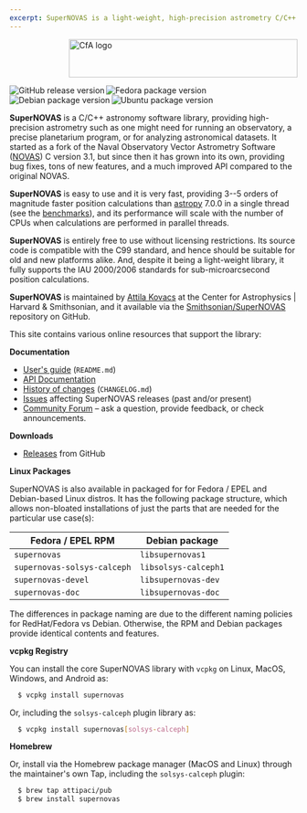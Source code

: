 ```yaml
---
excerpt: SuperNOVAS is a light-weight, high-precision astrometry C/C++ library, based on NOVAS C 3.1.
---
```


<img src="/SuperNOVAS/resources/CfA-logo.png" alt="CfA logo" width="400" height="67" align="right"><br clear="all">

<img src="https://img.shields.io/github/v/release/Smithsonian/SuperNOVAS?label=github" class="badge" alt="GitHub release version" align="left">
<img src="https://img.shields.io/fedora/v/supernovas?color=lightblue" class="badge" alt="Fedora package version" align="left">
<img src="https://img.shields.io/debian/v/supernovas?color=lightblue" class="badge" alt="Debian package version" align="left">
<img src="https://img.shields.io/ubuntu/v/supernovas?color=lightblue" class="badge" alt="Ubuntu package version" align="left">
<br clear="all">

__SuperNOVAS__ is a C/C++ astronomy software library, providing high-precision astrometry such as one might need for 
running an observatory, a precise planetarium program, or for analyzing astronomical datasets. It started as a fork of 
the Naval Observatory Vector Astrometry Software ([NOVAS](https://aa.usno.navy.mil/software/novas_info)) C version 
3.1, but since then it has grown into its own, providing bug fixes, tons of new features, and a much improved API 
compared to the original NOVAS.

__SuperNOVAS__ is easy to use and it is very fast, providing 3--5 orders of magnitude faster position calculations than 
[astropy](https://www.astropy.org/) 7.0.0 in a single thread (see the [benchmarks](#benchmarks)), and its performance 
will scale with the number of CPUs when calculations are performed in parallel threads.

__SuperNOVAS__ is entirely free to use without licensing restrictions. Its source code is compatible with the C99 
standard, and hence should be suitable for old and new platforms alike. And, despite it being a light-weight library,
it fully supports the IAU 2000/2006 standards for sub-microarcsecond position calculations. 

__SuperNOVAS__ is maintained by [Attila Kovacs](https://github.com/attipaci) at the Center for Astrophysics \| Harvard 
& Smithsonian, and it available via the [Smithsonian/SuperNOVAS](https://github.com/Smithsonian/SuperNOVAS/) 
repository on GitHub.

This site contains various online resources that support the library:


__Documentation__

 - [User's guide](doc/README.md) (`README.md`)
 - [API Documentation](doc/html/files.html)
 - [History of changes](doc/CHANGELOG.md) (`CHANGELOG.md`)
 - [Issues](https://github.com/Smithsonian/SuperNOVAS/issues) affecting SuperNOVAS releases (past and/or present)
 - [Community Forum](https://github.com/Smithsonian/SuperNOVAS/discussions) &ndash; ask a question, provide feedback, or 
   check announcements.

 
__Downloads__

 - [Releases](https://github.com/Smithsonian/SuperNOVAS/releases) from GitHub


__Linux Packages__

SuperNOVAS is also available in packaged for for Fedora / EPEL and Debian-based Linux distros. It has the following 
package structure, which allows non-bloated installations of just the parts that are needed for the particular use 
case(s):


 | __Fedora / EPEL RPM__                 |  __Debian package__                          |
 |---------------------------------------|----------------------------------------------|
 | `supernovas`                          | `libsupernovas1`                             |
 | `supernovas-solsys-calceph`           | `libsolsys-calceph1`                         |
 | `supernovas-devel`                    | `libsupernovas-dev`                          |
 | `supernovas-doc`                      | `libsupernovas-doc`                          |
 

The differences in package naming are due to the different naming policies for RedHat/Fedora vs Debian. Otherwise, the 
RPM and Debian packages provide identical contents and features.
 

__vcpkg Registry__

You can install the core SuperNOVAS library with `vcpkg` on Linux, MacOS, Windows, and Android as:

```bash
  $ vcpkg install supernovas
```

Or, including the `solsys-calceph` plugin library as:

```bash
  $ vcpkg install supernovas[solsys-calceph]
```

__Homebrew__ 

Or, install via the Homebrew package manager (MacOS and Linux) through the maintainer's own Tap, including the 
`solsys-calceph` plugin:

```bash
  $ brew tap attipaci/pub
  $ brew install supernovas
```


